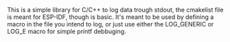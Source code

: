 This is a simple library for C/C++ to log data trough stdout, the cmakelist file is meant for ESP-IDF, though is basic.
It's meant to be used by defining a macro in the file you intend to log, or just use either the LOG_GENERIC or LOG_E macro
for simple printf debbuging.
